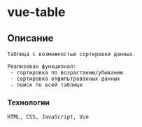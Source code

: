 # vue-table

## Описание
```
Таблица с возможностью сортировки данных.

Реализован функционал: 
 - сортировка по возрастанию/убыванию
 - сортировка отфильтрованных данных
 - поиск по всей таблице
```

### Технологии
```
HTML, CSS, JavaScript, Vue
```
